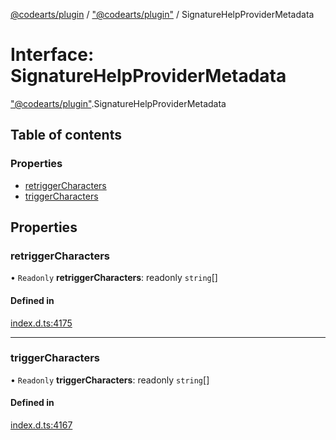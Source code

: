[@codearts/plugin](../README.md) / ["@codearts/plugin"](../modules/_codearts_plugin_.md) / SignatureHelpProviderMetadata

# Interface: SignatureHelpProviderMetadata

["@codearts/plugin"](../modules/_codearts_plugin_.md).SignatureHelpProviderMetadata

## Table of contents

### Properties

- [retriggerCharacters](codearts_plugin_.SignatureHelpProviderMetadata.md#retriggercharacters)
- [triggerCharacters](codearts_plugin_.SignatureHelpProviderMetadata.md#triggercharacters)

## Properties

### retriggerCharacters

• `Readonly` **retriggerCharacters**: readonly `string`[]

#### Defined in

[index.d.ts:4175](https://github.com/huaweicloud/cloudide-plugin-api/blob/3b0eee8/index.d.ts#L4175)

___

### triggerCharacters

• `Readonly` **triggerCharacters**: readonly `string`[]

#### Defined in

[index.d.ts:4167](https://github.com/huaweicloud/cloudide-plugin-api/blob/3b0eee8/index.d.ts#L4167)
